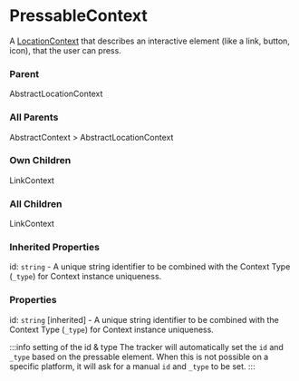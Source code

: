 # PressableContext
A [LocationContext](/taxonomy/reference/location-contexts/overview.md) that describes an interactive element (like a link, button, icon), that the user can press.

### Parent
AbstractLocationContext

### All Parents
AbstractContext > AbstractLocationContext

### Own Children
LinkContext

### All Children
LinkContext

### Inherited Properties
id: `string` - A unique string identifier to be combined with the Context Type (`_type`) 
for Context instance uniqueness.

### Properties
id: `string` [inherited] - A unique string identifier to be combined with the Context Type (`_type`) 
for Context instance uniqueness.

:::info setting of the id & type
The tracker will automatically set the `id` and `_type` based on the pressable element. When this is not possible on a specific platform, it will ask for a manual `id` and `_type` to be set.
:::
